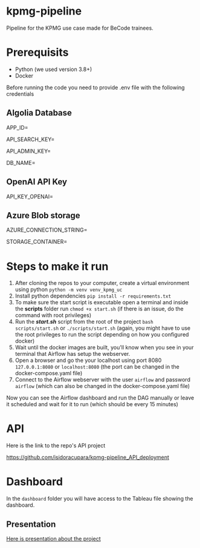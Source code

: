 # kpmg-pipeline
Pipeline for the KPMG use case made for BeCode trainees.

# Prerequisits
- Python (we used version 3.8+)
- Docker

Before running the code you need to provide .env file with the following credentials

## Algolia Database
APP_ID=

API_SEARCH_KEY=

API_ADMIN_KEY=

DB_NAME=

## OpenAI API Key
API_KEY_OPENAI=

## Azure Blob storage
AZURE_CONNECTION_STRING=

STORAGE_CONTAINER=

# Steps to make it run

1. After cloning the repos to your computer, create a virtual environment using python `python -m venv venv_kpmg_uc`
2. Install python dependencies `pip install -r requirements.txt`
3. To make sure the start script is executable open a terminal and inside the **scripts** folder run `chmod +x start.sh` (if there is an issue, do the command with root privileges) 
4. Run the ***start.sh*** script from the root of the project `bash scripts/start.sh` or `./scripts/start.sh` (again, you might have to use the root privileges to run the script depending on how you configured docker)
5. Wait until the docker images are built, you'll know when you see in your terminal that Airflow has setup the webserver.
6. Open a browser and go the your localhost using port 8080 `127.0.0.1:8080` or `localhost:8080` (the port can be changed in the docker-compose.yaml file)
7. Connect to the Airflow webserver with the user `airflow` and password `airflow` (which can also be changed in the docker-compose.yaml file)

Now you can see the Airflow dashboard and run the DAG manually or leave it scheduled and wait for it to run (which should be every 15 minutes)

# API
Here is the link to the repo's API project

https://github.com/isidoracupara/kpmg-pipeline_API_deployment

# Dashboard
In the `dashboard` folder you will have access to the Tableau file showing the dashboard.

## Presentation
[Here is presentation about the project](https://github.com/KNobles/kpmg-pipeline/blob/3994fc59e09e878d42ff5e88d219e4ac22a57a54/2022%2012%2023%20BeCode%20Brussels%20KPMG%20UseCase.pdf)
